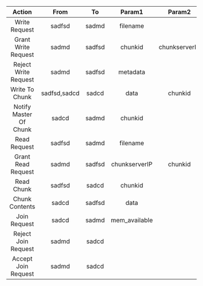 | Action | From | To  | Param1 | Param2 | Param3 | 
| :----: | :--: | :-: | :----: | :----: | :---:  |
| Write Request | sadfsd | sadmd | filename | | |
| Grant Write Request | sadmd | sadfsd | chunkid | chunkserverIP | metadata |
| Reject Write Request | sadmd | sadfsd | metadata | | |
| Write To Chunk | sadfsd,sadcd | sadcd | data | chunkid | metadata |
| Notify Master Of Chunk | sadcd | sadmd | chunkid | | |
| Read Request | sadfsd | sadmd | filename | | |
| Grant Read Request | sadmd | sadfsd | chunkserverIP | chunkid | |
| Read Chunk | sadfsd | sadcd | chunkid | | |
| Chunk Contents | sadcd | sadfsd | data | | | 
| Join Request | sadcd | sadmd | mem_available | | |
| Reject Join Request | sadmd | sadcd | | | |
| Accept Join Request | sadmd | sadcd | | | |
